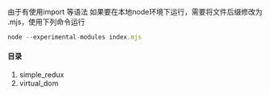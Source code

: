 由于有使用import 等语法
如果要在本地node环境下运行，需要将文件后缀修改为 .mjs，使用下列命令运行
```javascript
node --experimental-modules index.mjs
```

#### 目录

1. simple_redux
2. virtual_dom